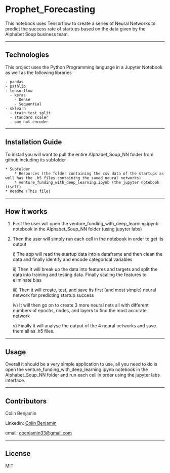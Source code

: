 # Prophet_Forecasting

This notebook uses Tensorflow to create a series of Neural Networks to predict the success rate of startups based on the data given by the Alphabet Soup business team.

---

## Technologies

This project uses the Python Programming language in a Jupyter Notebook as well as the following libraries
    
    - pandas
    - pathlib
    - tensorflow
      - keras
        - Dense
        - Sequential
    - sklearn
      - train test split
      - standard scaler
      - one hot encoder


---

## Installation Guide

To install you will want to pull the entire Alphabet_Soup_NN folder from github including its subfolder
    
    * Subfolder
        * Resources (the folder containing the csv data of the startups as well has the .h5 files containing the saved neural networks)
        * venture_funding_with_deep_learning.ipynb (the jupyter notebook itself)
    * ReadMe (This file)


---

## How it works

1) First the user will open the venture_funding_with_deep_learning.ipynb notebook in the Alphabet_Soup_NN folder (using jupyter labs)
2) Then the user will simply run each cell in the notebook in order to get its output

    i) The app will read the startup data into a dataframe and then clean the data and finally identify and encode categorical variables
    
    
    ii) Then it will break up the data into features and targets and split the data into training and testing data. Finally scaling the features to eliminate bias

    
    iii) Then it will create, test, and save its first (and most simple) neural network for predicting startup success
    
    
    iv) It will then go on to create 3 more neural nets all with different numbers of epochs, nodes, and layers to find the most accurate network
    
    
    v) Finally it will analyse the output of the 4 neural networks and save them all as .h5 files.
    





---

## Usage

Overall it should be a very simple application to use, all you need to do is open the venture_funding_with_deep_learning.ipynb notebook in the Alphabet_Soup_NN folder and run each cell in order using the jupyter labs interface.


---

## Contributors

Colin Benjamin

Linkedin: [Colin Benjamin](https://www.linkedin.com/in/colinbenjamin/)
    
email: cbenjamin33@gmail.com

---

## License

MIT
